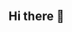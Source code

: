 ## Hi there 👋

<!--
**suze-chen/suze-chen** is a ✨ _special_ ✨ repository because its `README.md` (this file) appears on your GitHub profile.

Hey! I'm a current freshman at Northeastern University studying Data Science & Business Administration :)

- 🔭 I’m currently working on ...
- 🌱 I’m currently learning ...
- 👯 I’m looking to collaborate on ...
- 🤔 I’m looking for help with ...
- 💬 Ask me about ...
- 📫 How to reach me: ...
- 😄 Pronouns: ...
- ⚡ Fun fact: ...
-->
